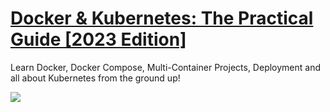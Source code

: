 # [Docker & Kubernetes: The Practical Guide [2023 Edition]](https://www.udemy.com/course/docker-kubernetes-the-practical-guide/)

Learn Docker, Docker Compose, Multi-Container Projects, Deployment and all about Kubernetes from the ground up!

![](info.png)
